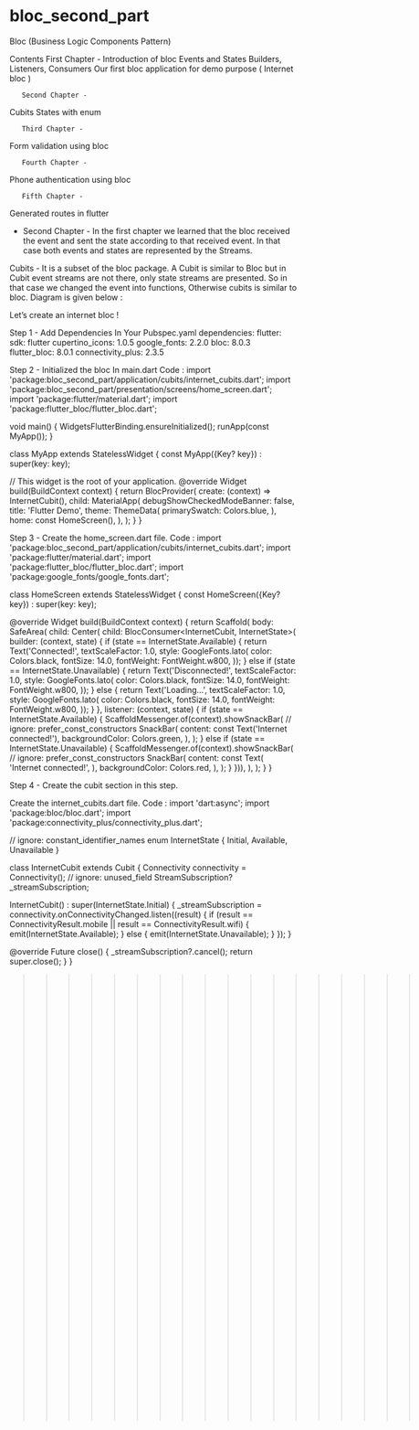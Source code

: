 # bloc_second_part

Bloc (Business Logic Components Pattern)

Contents
       First Chapter -
Introduction of bloc
Events and States
Builders, Listeners, Consumers
Our first bloc application for demo purpose ( Internet bloc )

       Second Chapter -
Cubits
States with enum

       Third Chapter -
Form validation using bloc

       Fourth Chapter -
Phone authentication using bloc
      
       Fifth Chapter -
Generated routes in flutter 

* Second Chapter -
In the first chapter we learned that the bloc received the event and sent the state according to that received event.
In that case both events and states are represented by the Streams.

Cubits -
It is a subset of the bloc package.
A Cubit is similar to Bloc but in Cubit event streams are not there, only state streams are presented.
So in that case we changed the event into functions, Otherwise cubits is similar to bloc. 
Diagram is given below :




Let’s create an internet bloc !

Step 1 -
Add Dependencies In Your Pubspec.yaml
dependencies:
  flutter:
    sdk: flutter
  cupertino_icons: 1.0.5
  google_fonts: 2.2.0
  bloc: 8.0.3
  flutter_bloc: 8.0.1
  connectivity_plus: 2.3.5


Step 2 - 
Initialized the bloc In main.dart
Code :
import 'package:bloc_second_part/application/cubits/internet_cubits.dart';
import 'package:bloc_second_part/presentation/screens/home_screen.dart';
import 'package:flutter/material.dart';
import 'package:flutter_bloc/flutter_bloc.dart';

void main() {
  WidgetsFlutterBinding.ensureInitialized();
  runApp(const MyApp());
}

class MyApp extends StatelessWidget {
  const MyApp({Key? key}) : super(key: key);

  // This widget is the root of your application.
  @override
  Widget build(BuildContext context) {
    return BlocProvider(
      create: (context) => InternetCubit(),
      child: MaterialApp(
        debugShowCheckedModeBanner: false,
        title: 'Flutter Demo',
        theme: ThemeData(
          primarySwatch: Colors.blue,
        ),
        home: const HomeScreen(),
      ),
    );
  }
}


Step 3 -
Create the home_screen.dart file.
Code :
import 'package:bloc_second_part/application/cubits/internet_cubits.dart';
import 'package:flutter/material.dart';
import 'package:flutter_bloc/flutter_bloc.dart';
import 'package:google_fonts/google_fonts.dart';

class HomeScreen extends StatelessWidget {
  const HomeScreen({Key? key}) : super(key: key);

  @override
  Widget build(BuildContext context) {
    return Scaffold(
      body: SafeArea(
        child: Center(
            child: BlocConsumer<InternetCubit, InternetState>(
          builder: (context, state) {
          if (state == InternetState.Available) {
            return Text('Connected!',
                textScaleFactor: 1.0,
                style: GoogleFonts.lato(
                  color: Colors.black,
                  fontSize: 14.0,
                  fontWeight: FontWeight.w800,
                ));
          } else if (state == InternetState.Unavailable) {
            return Text('Disconnected!',
                textScaleFactor: 1.0,
                style: GoogleFonts.lato(
                  color: Colors.black,
                  fontSize: 14.0,
                  fontWeight: FontWeight.w800,
                ));
          } else {
            return Text('Loading...',
                textScaleFactor: 1.0,
                style: GoogleFonts.lato(
                  color: Colors.black,
                  fontSize: 14.0,
                  fontWeight: FontWeight.w800,
                ));
          }
        }, listener: (context, state) {
          if (state == InternetState.Available) {
            ScaffoldMessenger.of(context).showSnackBar(
              // ignore: prefer_const_constructors
              SnackBar(
                content: const Text('Internet connected!'),
                backgroundColor: Colors.green,
              ),
            );
          } else if (state == InternetState.Unavailable) {
            ScaffoldMessenger.of(context).showSnackBar(
              // ignore: prefer_const_constructors
              SnackBar(
                content: const Text(
                  'Internet connected!',
                ),
                backgroundColor: Colors.red,
              ),
            );
          }
        })),
      ),
    );
  }
}


Step 4 -
Create the cubit section in this step.

Create the internet_cubits.dart file.
Code :
import 'dart:async';
import 'package:bloc/bloc.dart';
import 'package:connectivity_plus/connectivity_plus.dart';

// ignore: constant_identifier_names
enum InternetState { Initial, Available, Unavailable }

class InternetCubit extends Cubit<InternetState> {
  Connectivity connectivity = Connectivity();
  // ignore: unused_field
  StreamSubscription? _streamSubscription;

  InternetCubit() : super(InternetState.Initial) {
    _streamSubscription = connectivity.onConnectivityChanged.listen((result) {
      if (result == ConnectivityResult.mobile ||
          result == ConnectivityResult.wifi) {
        emit(InternetState.Available);
      } else {
        emit(InternetState.Unavailable);
      }
    });
  }

@override
  Future<void> close() {
    _streamSubscription?.cancel();
    return super.close();
  }
}

>>>>>>>>>>>>>>>>>>>BLOC SECOND CHAPTER COMPLETED>>>>>>>>>>>>>>>>>>>>

